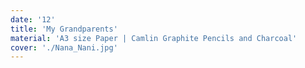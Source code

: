 ```yaml
---
date: '12'
title: 'My Grandparents'
material: 'A3 size Paper | Camlin Graphite Pencils and Charcoal'
cover: './Nana_Nani.jpg'
---
```

